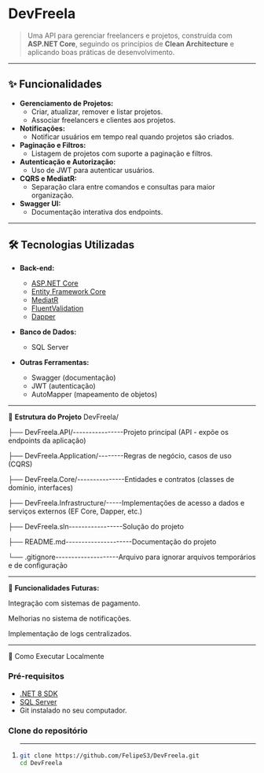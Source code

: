 # DevFreela

> Uma API para gerenciar freelancers e projetos, construída com **ASP.NET Core**, seguindo os princípios de **Clean Architecture** e aplicando boas práticas de desenvolvimento.

---

## ✨ Funcionalidades

- **Gerenciamento de Projetos:**
  - Criar, atualizar, remover e listar projetos.
  - Associar freelancers e clientes aos projetos.
- **Notificações:**
  - Notificar usuários em tempo real quando projetos são criados.
- **Paginação e Filtros:**
  - Listagem de projetos com suporte a paginação e filtros.
- **Autenticação e Autorização:**
  - Uso de JWT para autenticar usuários.
- **CQRS e MediatR:**
  - Separação clara entre comandos e consultas para maior organização.
- **Swagger UI:**
  - Documentação interativa dos endpoints.

---

## 🛠️ Tecnologias Utilizadas

- **Back-end:**
  - [ASP.NET Core](https://dotnet.microsoft.com/)
  - [Entity Framework Core](https://learn.microsoft.com/en-us/ef/core/)
  - [MediatR](https://github.com/jbogard/MediatR)
  - [FluentValidation](https://fluentvalidation.net/)
  - [Dapper](https://dapperlib.github.io/Dapper/)

- **Banco de Dados:**
  - SQL Server

- **Outras Ferramentas:**
  - Swagger (documentação)
  - JWT (autenticação)
  - AutoMapper (mapeamento de objetos)

---

📂 **Estrutura do Projeto**
DevFreela/

├── DevFreela.API/----------------Projeto principal (API - expõe os endpoints da aplicação)

├── DevFreela.Application/--------Regras de negócio, casos de uso (CQRS)

├── DevFreela.Core/---------------Entidades e contratos (classes de domínio, interfaces)

├── DevFreela.Infrastructure/-----Implementações de acesso a dados e serviços externos (EF Core, Dapper, etc.)

├── DevFreela.sln-----------------Solução do projeto

├── README.md---------------------Documentação do projeto

└── .gitignore--------------------Arquivo para ignorar arquivos temporários e de configuração

---

📝 **Funcionalidades Futuras:**

Integração com sistemas de pagamento.

Melhorias no sistema de notificações.

Implementação de logs centralizados.

---


 🚀 Como Executar Localmente

### Pré-requisitos

- [.NET 8 SDK](https://dotnet.microsoft.com/en-us/download/dotnet/7.0)
- [SQL Server](https://www.microsoft.com/en-us/sql-server)
- Git instalado no seu computador.

### Clone do repositório

1. ****
   ```bash
   git clone https://github.com/FelipeS3/DevFreela.git
   cd DevFreela
